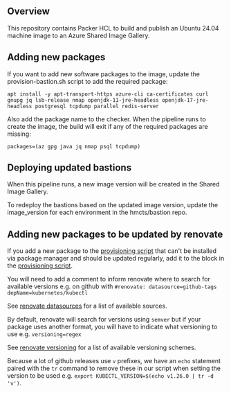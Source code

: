 ## Overview 

This repository contains Packer HCL to build and publish an Ubuntu 24.04 machine image to an Azure Shared Image Gallery.

## Adding new packages

If you want to add new software packages to the image, update the provision-bastion.sh script to add the required package:

```
apt install -y apt-transport-https azure-cli ca-certificates curl gnupg jq lsb-release nmap openjdk-11-jre-headless openjdk-17-jre-headless postgresql tcpdump parallel redis-server
```

Also add the package name to the checker. When the pipeline runs to create the image, the build will exit if any of the required packages are missing:

```
packages=(az gpg java jq nmap psql tcpdump)
```

## Deploying updated bastions

When this pipeline runs, a new image version will be created in the Shared Image Gallery.

To redeploy the bastions based on the updated image version, update the image_version for each environment in the hmcts/bastion repo.

## Adding new packages to be updated by renovate

If you add a new package to the [provisioning script](./provision-bastion.sh) that can't be installed via package manager and should be updated regularly, add it to the block in the [provisioning script](https://github.com/hmcts/bastion-packer/blob/master/provision-bastion.sh#L4).

You will need to add a comment to inform renovate where to search for available versions e.g. on github with `#renovate: datasource=github-tags depName=kubernetes/kubectl`

See [renovate datasources](https://docs.renovatebot.com/modules/datasource/) for a list of available sources.

By default, renovate will search for versions using `semver` but if your package uses another format, you will have to indicate what versioning to use e.g. `versioning=regex`

See [renovate versioning](https://docs.renovatebot.com/modules/versioning/) for a list of available versioning schemes.

Because a lot of github releases use `v` prefixes, we have an `echo` statement paired with the `tr` command to remove these in our script when setting the version to be used e.g. `export KUBECTL_VERSION=$(echo v1.26.0 | tr -d 'v')`.